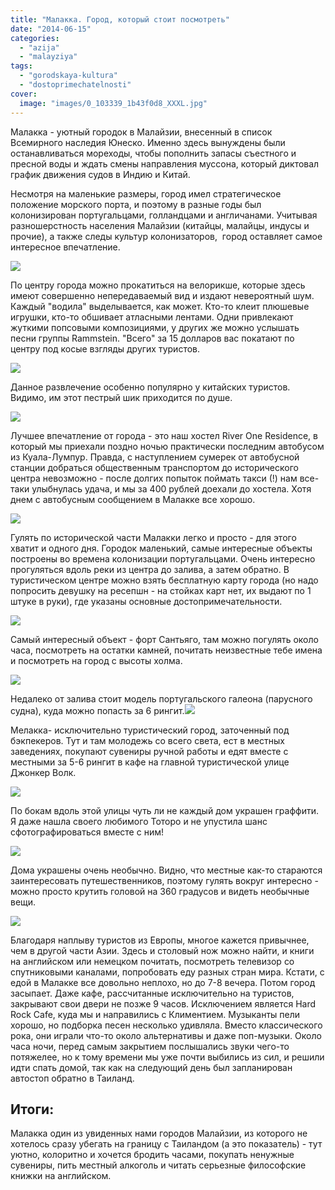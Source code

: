 ```yaml
---
title: "Малакка. Город, который стоит посмотреть"
date: "2014-06-15"
categories: 
  - "azija"
  - "malayziya"
tags: 
  - "gorodskaya-kultura"
  - "dostoprimechatelnosti"
cover:
  image: "images/0_103339_1b43f0d8_XXXL.jpg"
---
```


Малакка - уютный городок в Малайзии, внесенный в список Всемирного наследия Юнеско. Именно здесь вынуждены были останавливаться мореходы, чтобы пополнить запасы съестного и пресной воды и ждать смены направления муссона, который диктовал график движения судов в Индию и Китай.

<!--more-->

Несмотря на маленькие размеры, город имел стратегическое положение морского порта, и поэтому в разные годы был колонизирован португальцами, голландцами и англичанами. Учитывая разношерстность населения Малайзии (китайцы, малайцы, индусы и прочие), а также следы культур колонизаторов,  город оставляет самое интересное впечатление.

![](images/0_103334_e1bf7c0_XXL.jpg)

По центру города можно прокатиться на велорикше, которые здесь имеют совершенно непередаваемый вид и издают невероятный шум. Каждый "водила" выделывается, как может. Кто-то клеит плюшевые игрушки, кто-то обшивает атласными лентами. Одни привлекают жуткими попсовыми композициями, у других же можно услышать песни группы Rammstein. "Всего" за 15 долларов вас покатают по центру под косые взгляды других туристов.

![](images/0_103351_c4af3ac6_XXL.jpg)

Данное развлечение особенно популярно у китайских туристов. Видимо, им этот пестрый шик приходится по душе.

![](images/0_10333e_fea3877a_XXL.jpg)

Лучшее впечатление от города - это наш хостел River One Residence, в который мы приехали поздно ночью практически последним автобусом из Куала-Лумпур. Правда, с наступлением сумерек от автобусной станции добраться общественным транспортом до исторического центра невозможно - после долгих попыток поймать такси (!) нам все-таки улыбнулась удача, и мы за 400 рублей доехали до хостела. Хотя днем с автобусным сообщением в Малакке все хорошо.

![](images/0_10344a_c07b671f_XXL.jpg)

Гулять по исторической части Малакки легко и просто - для этого хватит и одного дня. Городок маленький, самые интересные объекты построены во времена колонизации португальцами. Очень интересно прогуляться вдоль реки из центра до залива, а затем обратно. В туристическом центре можно взять бесплатную карту города (но надо попросить девушку на ресепшн - на стойках карт нет, их выдают по 1 штуке в руки), где указаны основные достопримечательности.

![](images/0_10342f_d86125ea_XXL.jpg)

Самый интересный объект - форт Сантьяго, там можно погулять около часа, посмотреть на остатки камней, почитать неизвестные тебе имена и посмотреть на город с высоты холма.

![](images/0_10338a_c9df3b4b_XXL.jpg)

Недалеко от залива стоит модель португальского галеона (парусного судна), куда можно попасть за 6 рингит.![](images/0_1033bc_fcd90b5_XXL.jpg)

Мелакка- исключительно туристический город, заточенный под бэкпекеров. Тут и там молодежь со всего света, ест в местных заведениях, покупают сувениры ручной работы и едят вместе с местными за 5-6 рингит в кафе на главной туристической улице Джонкер Волк.

![](images/0_103431_fa599e_XXL.jpg)

По бокам вдоль этой улицы чуть ли не каждый дом украшен граффити. Я даже нашла своего любимого Тоторо и не упустила шанс сфотографироваться вместе с ним!

![](images/0_103330_42e64381_XXL.jpg)

Дома украшены очень необычно. Видно, что местные как-то стараются заинтересовать путешественников, поэтому гулять вокруг интересно - можно просто крутить головой на 360 градусов и видеть необычные вещи.

![](images/0_103430_a0aaaa71_XXL.jpg)

Благодаря наплыву туристов из Европы, многое кажется привычнее, чем в другой части Азии. Здесь и столовый нож можно найти, и книги на английском или немецком почитать, посмотреть телевизор со спутниковыми каналами, попробовать еду разных стран мира. Кстати, с едой в Малакке все довольно неплохо, но до 7-8 вечера. Потом город засыпает. Даже кафе, рассчитанные исключительно на туристов, закрывают свои двери не позже 9 часов. Исключением является Hard Rock Cafe, куда мы и направились с Климентием. Музыканты пели хорошо, но подборка песен несколько удивляла. Вместо классического рока, они играли что-то около альтернативы и даже поп-музыки. Около часа ночи, перед самым закрытием послышались звуки чего-то потяжелее, но к тому времени мы уже почти выбились из сил, и решили идти спать домой, так как на следующий день был запланирован автостоп обратно в Таиланд.

## Итоги:

Малакка один из увиденных нами городов Малайзии, из которого не хотелось сразу убегать на границу с Таиландом (а это показатель) - тут уютно, колоритно и хочется бродить часами, покупать ненужные сувениры, пить местный алкоголь и читать серьезные философские книжки на английском.
